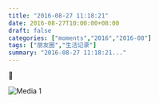 ```yaml
---
title: "2016-08-27 11:18:21"
date: 2016-08-27T10:00:00+08:00
draft: false
categories: ["moments","2016","2016-08"]
tags: ["朋友圈","生活记录"]
summary: "2016-08-27 11:18:21..."
---
```


🍄

![Media 1](/Moments/photos/2016-08-27/201608271118210.jpg)

